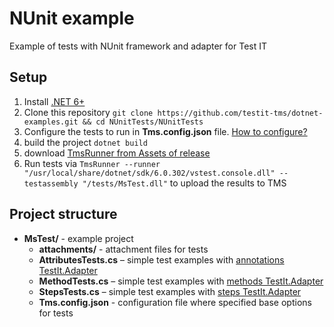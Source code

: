 # NUnit example
Example of tests with NUnit framework and adapter for Test IT

## Setup

1. Install [.NET 6+](https://learn.microsoft.com/ru-ru/dotnet/core/install/windows?tabs=net70)
2. Clone this repository `git clone https://github.com/testit-tms/dotnet-examples.git && cd NUnitTests/NUnitTests`
3. Configure the tests to run in **Tms.config.json** file. [How to configure?](https://github.com/testit-tms/adapters-dotnet/tree/main/Tms.Adapter#configuration)
4. build the project `dotnet build`
5. download [TmsRunner from Assets of release](https://github.com/testit-tms/adapters-dotnet/releases)
6. Run tests via `TmsRunner --runner "/usr/local/share/dotnet/sdk/6.0.302/vstest.console.dll" --testassembly "/tests/MsTest.dll"` to upload the results to TMS

## Project structure

* **MsTest/** - example project
    * **attachments/** - attachment files for tests
    * **AttributesTests.cs** – simple test examples with [annotations TestIt.Adapter](https://github.com/testit-tms/adapters-dotnet/tree/main/Tms.Adapter#attributes)
    * **MethodTests.cs** – simple test examples with [methods TestIt.Adapter](https://github.com/testit-tms/adapters-dotnet/tree/main/Tms.Adapter#attributes)
    * **StepsTests.cs** – simple test examples with [steps TestIt.Adapter](https://github.com/testit-tms/adapters-dotnet/tree/main/Tms.Adapter#attributes)
    * **Tms.config.json** - configuration file where specified base options for tests
